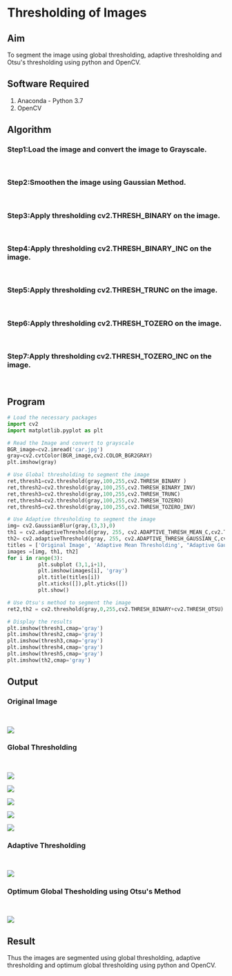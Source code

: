 # Thresholding of Images
## Aim
To segment the image using global thresholding, adaptive thresholding and Otsu's thresholding using python and OpenCV.

## Software Required
1. Anaconda - Python 3.7
2. OpenCV

## Algorithm

### Step1:Load the image and convert the image to Grayscale.
<br>

### Step2:Smoothen the image using Gaussian Method.
<br>

### Step3:Apply thresholding cv2.THRESH_BINARY on the image.
<br>

### Step4:Apply thresholding cv2.THRESH_BINARY_INC on the image.
<br>

### Step5:Apply thresholding cv2.THRESH_TRUNC on the image.
<br>

### Step6:Apply thresholding cv2.THRESH_TOZERO on the image.
<br>

### Step7:Apply thresholding cv2.THRESH_TOZERO_INC on the image.
<br>

## Program

```python
# Load the necessary packages
import cv2
import matplotlib.pyplot as plt

# Read the Image and convert to grayscale
BGR_image=cv2.imread('car.jpg')
gray=cv2.cvtColor(BGR_image,cv2.COLOR_BGR2GRAY)
plt.imshow(gray)

# Use Global thresholding to segment the image
ret,thresh1=cv2.threshold(gray,100,255,cv2.THRESH_BINARY )
ret,thresh2=cv2.threshold(gray,100,255,cv2.THRESH_BINARY_INV)
ret,thresh3=cv2.threshold(gray,100,255,cv2.THRESH_TRUNC)
ret,thresh4=cv2.threshold(gray,100,255,cv2.THRESH_TOZERO)
ret,thresh5=cv2.threshold(gray,100,255,cv2.THRESH_TOZERO_INV)

# Use Adaptive thresholding to segment the image
img= cv2.GaussianBlur(gray,(3,3),0)
th1 = cv2.adaptiveThreshold(gray, 255, cv2.ADAPTIVE_THRESH_MEAN_C,cv2.THRESH_BINARY, 11,2) 
th2= cv2.adaptiveThreshold(gray, 255, cv2.ADAPTIVE_THRESH_GAUSSIAN_C,cv2.THRESH_BINARY, 11,2)
titles = ['Original Image', 'Adaptive Mean Thresholding', "Adaptive Gaussian Thresholding"]
images =[img, th1, th2]
for i in range(3):
          plt.subplot (3,1,i+1),
          plt.imshow(images[i], 'gray')
          plt.title(titles[i])
          plt.xticks([]),plt.yticks([])
          plt.show()

# Use Otsu's method to segment the image 
ret2,th2 = cv2.threshold(gray,0,255,cv2.THRESH_BINARY+cv2.THRESH_OTSU)

# Display the results
plt.imshow(thresh1,cmap='gray')
plt.imshow(thresh2,cmap='gray')
plt.imshow(thresh3,cmap='gray')
plt.imshow(thresh4,cmap='gray')
plt.imshow(thresh5,cmap='gray')
plt.imshow(th2,cmap='gray')
```
## Output

### Original Image
<br>

![](car1.PNG)

### Global Thresholding
<br>

![](car2.PNG)
<br>

![](car3.PNG)
<br>

![](car4.PNG)
<br>

![](car5.PNG)
<br>

![](car6.PNG)

### Adaptive Thresholding
<br>

![](car8.PNG)

### Optimum Global Thesholding using Otsu's Method
<br>

![](car7.PNG)

## Result
Thus the images are segmented using global thresholding, adaptive thresholding and optimum global thresholding using python and OpenCV.

